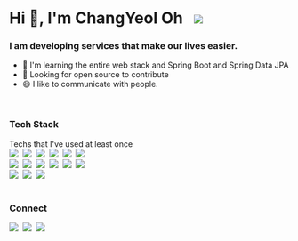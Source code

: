 <h1>Hi 👋, I'm ChangYeol Oh &nbsp;  
    <a href="https://hits.seeyoufarm.com">
    <img src="https://hits.seeyoufarm.com/api/count/incr/badge.svg?url=https%3A%2F%2Fgithub.com%2Fohchangyeol&count_bg=%237FB5D1&title_bg=%23A9B7BE&icon=github.svg&icon_color=%23E7E7E7&title=hits&edge_flat=false"/></a>
</h1>

### I am developing services that make our lives easier.

- 🌱 I'm learning the entire web stack and Spring Boot and Spring Data JPA
- 🤔 Looking for open source to contribute
- 😄 I like to communicate with people.
<br/>
<h3>Tech Stack</h3>
Techs that I've used at least once
<div>
    <img src="https://img.shields.io/badge/HTML-E34F26?style=flat&logo=HTML5&logoColor=white"/></a>&nbsp;
    <img src="https://img.shields.io/badge/Javascript-ffb13b?style=flat&logo=javascript&logoColor=white"/></a>&nbsp;
    <img src="https://img.shields.io/badge/css-1572B6?style=flat&logo=css3&logoColor=white"/></a>&nbsp;
    <img src="https://img.shields.io/badge/React-61DAFB?style=flat&logo=React&logoColor=white"/></a>&nbsp;
    <img src="https://img.shields.io/badge/bootstrap-7952B3?style=flat&logo=bootstrap&logoColor=white"/></a>&nbsp;
    <img src="https://img.shields.io/badge/Sass-CC6699?style=flat&logo=Sass&logoColor=white"/></a>&nbsp;
    <br>
    <img src="https://img.shields.io/badge/Java-007396?style=flat&logo=Java&logoColor=white"/></a>&nbsp;
    <img src="https://img.shields.io/badge/C%23-239120?style=flat&logo=C%2B%2B&logoColor=white"/></a>&nbsp;
    <img src="https://img.shields.io/badge/Spring-6DB33F?style=flat&logo=Spring&logoColor=white"/></a>&nbsp;
    <img src="https://img.shields.io/badge/Unity-FFFFFF?style=flat&logo=Unity&logoColor=2D2D2D"/></a>&nbsp;
    <img src="https://img.shields.io/badge/node.js-339933?style=flat&logo=node.js&logoColor=white"/></a>&nbsp;
    <img src="https://img.shields.io/badge/Express-000000?style=flat&logo=Express&logoColor=white"/></a>&nbsp;
    <br>
    <img src="https://img.shields.io/badge/mongoDB-47A248?style=flat&logo=mongoDB&logoColor=white"/></a>&nbsp;
    <img src="https://img.shields.io/badge/oracle-F80000?style=flat&logo=oracle&logoColor=white"/></a>&nbsp;
    <img src="https://img.shields.io/badge/MySQL-4479A1?style=flat&logo=MySQL&logoColor=white"/></a>
</div>
<br/>
<h3>Connect</h3>
<div>
    <a href="https://www.facebook.com/profile.php?id=100008649183778"><img src="https://img.shields.io/badge/Facebook-1877F2?style=flat&logo=Facebook&logoColor=white&link=https://www.facebook.com/profile.php?id=100008649183778"/></a>&nbsp;
    <a href="mailto:cy950315@naver.com"><img src="https://img.shields.io/badge/Gmail-d14836?style=flat&logo=Gmail&logoColor=white&link=cy950315@naver.com"/></a>&nbsp;
    <a href="https://www.instagram.com/o.cha_ng/"><img src="https://img.shields.io/badge/Instagram-E4405F?style=flat&logo=Instagram&logoColor=white&link=https://www.instagram.com/o.cha_ng/"/></a>
</div>


